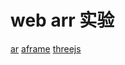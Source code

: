 <!--
 * @LastEditTime: 2021-02-14 23:45:23
 * @LastEditors: jinxiaojian
-->
# web arr 实验

[ar](./ar.html)
[aframe](./aframe.html)
[threejs](./threejs.html)
